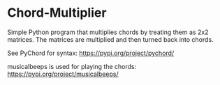 ﻿# Chord-Multiplier

Simple Python program that multiplies chords by treating them as 2x2 matrices. The matrices are multiplied and then turned back into chords.

See PyChord for syntax: https://pypi.org/project/pychord/

musicalbeeps is used for playing the chords: https://pypi.org/project/musicalbeeps/
